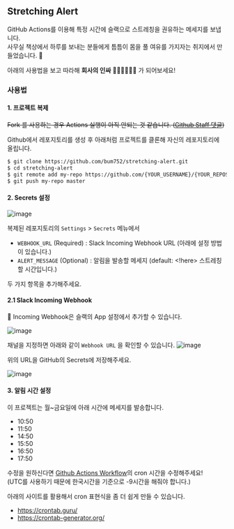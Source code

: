 ## Stretching Alert

GitHub Actions를 이용해 특정 시간에 슬랙으로 스트레칭을 권유하는 메세지를 보냅니다.  
사무실 책상에서 하루를 보내는 분들에게 틈틈이 몸을 풀 여유를 가지자는 취지에서 만들었습니다. 💪

아래의 사용법을 보고 따라해 **회사의 인싸** 👩‍💻🧑‍💻👨‍💻 가 되어보세요!

### 사용법

#### 1. 프로젝트 복제

<!--
![image](https://user-images.githubusercontent.com/20104232/78853916-09029c00-7a5b-11ea-9d24-8651a20c0bc3.png)

화면 우측의 `Fork`를 클릭해 자신의 프로젝트로 복제해주세요.
 -->

~~Fork 를 사용하는 경우 Actions 실행이 아직 안되는 것 같습니다. ([Github Staff 댓글](https://github.community/t5/GitHub-Actions/How-to-run-and-enable-GitHub-actions-on-forked-repo-with-github/m-p/41676/highlight/true#M4706))~~

Github에서 레포지토리를 생성 후 아래처럼 프로젝트를 클론해 자신의 레포지토리에 올립니다.

```bash
$ git clone https://github.com/bum752/stretching-alert.git
$ cd stretching-alert
$ git remote add my-repo https://github.com/{YOUR_USERNAME}/{YOUR_REPOSITORY}
$ git push my-repo master
```

#### 2. Secrets 설정

![image](https://user-images.githubusercontent.com/20104232/78854006-46672980-7a5b-11ea-9a16-f41f80d2de13.png)

복제된 레포지토리의 `Settings` > `Secrets` 메뉴에서

- `WEBHOOK_URL` (Required) : Slack Incoming Webhook URL (아래에 설정 방법이 있습니다.)
- `ALERT_MESSAGE` (Optional) : 알림을 발송할 메세지 (default: <!here> 스트레칭 할 시간입니다.)

두 가지 항목을 추가해주세요.

#### 2.1 Slack Incoming Webhook

🤔 Incoming Webhook은 슬랙의 App 설정에서 추가할 수 있습니다.

![image](https://user-images.githubusercontent.com/20104232/78854251-ca211600-7a5b-11ea-829c-df8185481e42.png)

채널을 지정하면 아래와 같이 `Webhook URL` 을 확인할 수 있습니다.
![image](https://user-images.githubusercontent.com/20104232/78854329-fdfc3b80-7a5b-11ea-83b5-f3318bd078e9.png)

위의 URL을 GitHub의 Secrets에 저장해주세요.

![image](https://user-images.githubusercontent.com/20104232/78854410-3865d880-7a5c-11ea-9cba-77815b2f2688.png)

#### 3. 알림 시간 설정

이 프로젝트는 월~금요일에 아래 시간에 메세지를 발송합니다.

- 10:50
- 11:50
- 14:50
- 15:50
- 16:50
- 17:50

수정을 원하신다면 [Github Actions Workflow](./.github/workflows/alert.yml)의 cron 시간을 수정해주세요!  
(UTC를 사용하기 때문에 한국시간을 기준으로 -9시간을 해줘야 합니다.)

아래의 사이트를 활용해서 cron 표현식을 좀 더 쉽게 만들 수 있습니다.

- https://crontab.guru/
- https://crontab-generator.org/
